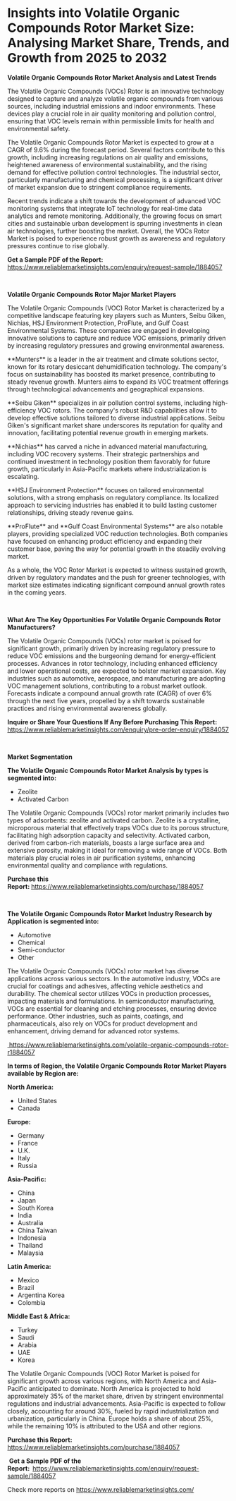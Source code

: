 <p><h1>Insights into Volatile Organic Compounds Rotor Market Size: Analysing Market Share, Trends, and Growth from 2025 to 2032</h1></p><p><strong>Volatile Organic Compounds Rotor Market Analysis and Latest Trends</strong></p>
<p><p>The Volatile Organic Compounds (VOCs) Rotor is an innovative technology designed to capture and analyze volatile organic compounds from various sources, including industrial emissions and indoor environments. These devices play a crucial role in air quality monitoring and pollution control, ensuring that VOC levels remain within permissible limits for health and environmental safety.</p><p>The Volatile Organic Compounds Rotor Market is expected to grow at a CAGR of 9.6% during the forecast period. Several factors contribute to this growth, including increasing regulations on air quality and emissions, heightened awareness of environmental sustainability, and the rising demand for effective pollution control technologies. The industrial sector, particularly manufacturing and chemical processing, is a significant driver of market expansion due to stringent compliance requirements.</p><p>Recent trends indicate a shift towards the development of advanced VOC monitoring systems that integrate IoT technology for real-time data analytics and remote monitoring. Additionally, the growing focus on smart cities and sustainable urban development is spurring investments in clean air technologies, further boosting the market. Overall, the VOCs Rotor Market is poised to experience robust growth as awareness and regulatory pressures continue to rise globally.</p></p>
<p><strong>Get a Sample PDF of the Report:&nbsp;</strong> <a href="https://www.reliablemarketinsights.com/enquiry/request-sample/1884057?utm_campaign=2413&utm_medium=2&utm_source=Github&utm_content=ia&utm_term=01032025&utm_id=volatile-organic-compounds-rotor">https://www.reliablemarketinsights.com/enquiry/request-sample/1884057</a></p>
<p>&nbsp;</p>
<p><strong>Volatile Organic Compounds Rotor Major Market Players</strong></p>
<p><p>The Volatile Organic Compounds (VOC) Rotor Market is characterized by a competitive landscape featuring key players such as Munters, Seibu Giken, Nichias, HSJ Environment Protection, ProFlute, and Gulf Coast Environmental Systems. These companies are engaged in developing innovative solutions to capture and reduce VOC emissions, primarily driven by increasing regulatory pressures and growing environmental awareness.</p><p>**Munters** is a leader in the air treatment and climate solutions sector, known for its rotary desiccant dehumidification technology. The company's focus on sustainability has boosted its market presence, contributing to steady revenue growth. Munters aims to expand its VOC treatment offerings through technological advancements and geographical expansions.</p><p>**Seibu Giken** specializes in air pollution control systems, including high-efficiency VOC rotors. The company's robust R&D capabilities allow it to develop effective solutions tailored to diverse industrial applications. Seibu Giken's significant market share underscores its reputation for quality and innovation, facilitating potential revenue growth in emerging markets.</p><p>**Nichias** has carved a niche in advanced material manufacturing, including VOC recovery systems. Their strategic partnerships and continued investment in technology position them favorably for future growth, particularly in Asia-Pacific markets where industrialization is escalating.</p><p>**HSJ Environment Protection** focuses on tailored environmental solutions, with a strong emphasis on regulatory compliance. Its localized approach to servicing industries has enabled it to build lasting customer relationships, driving steady revenue gains.</p><p>**ProFlute** and **Gulf Coast Environmental Systems** are also notable players, providing specialized VOC reduction technologies. Both companies have focused on enhancing product efficiency and expanding their customer base, paving the way for potential growth in the steadily evolving market.</p><p>As a whole, the VOC Rotor Market is expected to witness sustained growth, driven by regulatory mandates and the push for greener technologies, with market size estimates indicating significant compound annual growth rates in the coming years.</p></p>
<p>&nbsp;</p>
<p><strong>What Are The Key Opportunities For Volatile Organic Compounds Rotor Manufacturers?</strong></p>
<p><p>The Volatile Organic Compounds (VOCs) rotor market is poised for significant growth, primarily driven by increasing regulatory pressure to reduce VOC emissions and the burgeoning demand for energy-efficient processes. Advances in rotor technology, including enhanced efficiency and lower operational costs, are expected to bolster market expansion. Key industries such as automotive, aerospace, and manufacturing are adopting VOC management solutions, contributing to a robust market outlook. Forecasts indicate a compound annual growth rate (CAGR) of over 6% through the next five years, propelled by a shift towards sustainable practices and rising environmental awareness globally.</p></p>
<p><strong>Inquire or Share Your Questions If Any Before Purchasing This Report:</strong> <a href="https://www.reliablemarketinsights.com/enquiry/pre-order-enquiry/1884057?utm_campaign=2413&utm_medium=2&utm_source=Github&utm_content=ia&utm_term=01032025&utm_id=volatile-organic-compounds-rotor">https://www.reliablemarketinsights.com/enquiry/pre-order-enquiry/1884057</a></p>
<p>&nbsp;</p>
<p><strong>Market Segmentation</strong></p>
<p><strong>The Volatile Organic Compounds Rotor Market Analysis by types is segmented into:</strong></p>
<p><ul><li>Zeolite</li><li>Activated Carbon</li></ul></p>
<p><p>The Volatile Organic Compounds (VOCs) rotor market primarily includes two types of adsorbents: zeolite and activated carbon. Zeolite is a crystalline, microporous material that effectively traps VOCs due to its porous structure, facilitating high adsorption capacity and selectivity. Activated carbon, derived from carbon-rich materials, boasts a large surface area and extensive porosity, making it ideal for removing a wide range of VOCs. Both materials play crucial roles in air purification systems, enhancing environmental quality and compliance with regulations.</p></p>
<p><strong>Purchase this Report:&nbsp;</strong><a href="https://www.reliablemarketinsights.com/purchase/1884057?utm_campaign=2413&utm_medium=2&utm_source=Github&utm_content=ia&utm_term=01032025&utm_id=volatile-organic-compounds-rotor">https://www.reliablemarketinsights.com/purchase/1884057</a></p>
<p>&nbsp;</p>
<p><strong>The Volatile Organic Compounds Rotor Market Industry Research by Application is segmented into:</strong></p>
<p><ul><li>Automotive</li><li>Chemical</li><li>Semi-conductor</li><li>Other</li></ul></p>
<p><p>The Volatile Organic Compounds (VOCs) rotor market has diverse applications across various sectors. In the automotive industry, VOCs are crucial for coatings and adhesives, affecting vehicle aesthetics and durability. The chemical sector utilizes VOCs in production processes, impacting materials and formulations. In semiconductor manufacturing, VOCs are essential for cleaning and etching processes, ensuring device performance. Other industries, such as paints, coatings, and pharmaceuticals, also rely on VOCs for product development and enhancement, driving demand for advanced rotor systems.</p></p>
<p><a href="https://www.reliablemarketinsights.com/volatile-organic-compounds-rotor-r1884057?utm_campaign=2413&utm_medium=2&utm_source=Github&utm_content=ia&utm_term=01032025&utm_id=volatile-organic-compounds-rotor">&nbsp;https://www.reliablemarketinsights.com/volatile-organic-compounds-rotor-r1884057</a></p>
<p><strong>In terms of Region, the Volatile Organic Compounds Rotor Market Players available by Region are:</strong></p>
<p>
    <p> <strong> North America: </strong>
        <ul>
            <li>United States</li>
            <li>Canada</li>
        </ul>
        </p> 
    <p> <strong> Europe: </strong>
        <ul>
            <li>Germany</li>
            <li>France</li>
            <li>U.K.</li>
            <li>Italy</li>
            <li>Russia</li>
        </ul>
        </p> 
    <p> <strong> Asia-Pacific: </strong>
        <ul>
            <li>China</li>
            <li>Japan</li>
            <li>South Korea</li>
            <li>India</li>
            <li>Australia</li>
            <li>China Taiwan</li>
            <li>Indonesia</li>
            <li>Thailand</li>
            <li>Malaysia</li>
        </ul>
        </p> 
    <p> <strong> Latin America: </strong>
        <ul>
            <li>Mexico</li>
            <li>Brazil</li>
            <li>Argentina Korea</li>
            <li>Colombia</li>
        </ul>
        </p> 
    <p> <strong> Middle East & Africa: </strong>
        <ul>
            <li>Turkey</li>
            <li>Saudi</li>
            <li>Arabia</li>
            <li>UAE</li>
            <li>Korea</li>
        </ul>
    </p>
    </p>
<p><p>The Volatile Organic Compounds (VOC) Rotor Market is poised for significant growth across various regions, with North America and Asia-Pacific anticipated to dominate. North America is projected to hold approximately 35% of the market share, driven by stringent environmental regulations and industrial advancements. Asia-Pacific is expected to follow closely, accounting for around 30%, fueled by rapid industrialization and urbanization, particularly in China. Europe holds a share of about 25%, while the remaining 10% is attributed to the USA and other regions.</p></p>
<p><strong>Purchase this Report: </strong><a href="https://www.reliablemarketinsights.com/purchase/1884057?utm_campaign=2413&utm_medium=2&utm_source=Github&utm_content=ia&utm_term=01032025&utm_id=volatile-organic-compounds-rotor">https://www.reliablemarketinsights.com/purchase/1884057</a></p>
<p>&nbsp;<strong>Get a Sample PDF of the Report:&nbsp;&nbsp;</strong><a href="https://www.reliablemarketinsights.com/enquiry/request-sample/1884057?utm_campaign=2413&utm_medium=2&utm_source=Github&utm_content=ia&utm_term=01032025&utm_id=volatile-organic-compounds-rotor">https://www.reliablemarketinsights.com/enquiry/request-sample/1884057</a></p>
<p><strong></strong></p>
<p>Check more reports on <a href="https://www.reliablemarketinsights.com/?utm_campaign=2413&utm_medium=2&utm_source=Github&utm_content=ia&utm_term=01032025&utm_id=volatile-organic-compounds-rotor">https://www.reliablemarketinsights.com/</a></p>